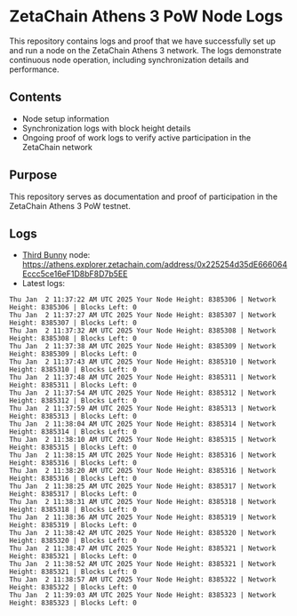 # ZetaChain Athens 3 PoW Node Logs
This repository contains logs and proof that we have successfully set up and run a node on the ZetaChain Athens 3 network. The logs demonstrate continuous node operation, including synchronization details and performance.

## Contents
- Node setup information
- Synchronization logs with block height details
- Ongoing proof of work logs to verify active participation in the ZetaChain network

## Purpose
This repository serves as documentation and proof of participation in the ZetaChain Athens 3 PoW testnet.

## Logs

- [Third Bunny](https://thirdbunny.xyz/) node: https://athens.explorer.zetachain.com/address/0x225254d35dE666064Eccc5ce16eF1D8bF8D7b5EE
- Latest logs:
```
Thu Jan  2 11:37:22 AM UTC 2025 Your Node Height: 8385306 | Network Height: 8385306 | Blocks Left: 0
Thu Jan  2 11:37:27 AM UTC 2025 Your Node Height: 8385307 | Network Height: 8385307 | Blocks Left: 0
Thu Jan  2 11:37:32 AM UTC 2025 Your Node Height: 8385308 | Network Height: 8385308 | Blocks Left: 0
Thu Jan  2 11:37:38 AM UTC 2025 Your Node Height: 8385309 | Network Height: 8385309 | Blocks Left: 0
Thu Jan  2 11:37:43 AM UTC 2025 Your Node Height: 8385310 | Network Height: 8385310 | Blocks Left: 0
Thu Jan  2 11:37:48 AM UTC 2025 Your Node Height: 8385311 | Network Height: 8385311 | Blocks Left: 0
Thu Jan  2 11:37:54 AM UTC 2025 Your Node Height: 8385312 | Network Height: 8385312 | Blocks Left: 0
Thu Jan  2 11:37:59 AM UTC 2025 Your Node Height: 8385313 | Network Height: 8385313 | Blocks Left: 0
Thu Jan  2 11:38:04 AM UTC 2025 Your Node Height: 8385314 | Network Height: 8385314 | Blocks Left: 0
Thu Jan  2 11:38:10 AM UTC 2025 Your Node Height: 8385315 | Network Height: 8385315 | Blocks Left: 0
Thu Jan  2 11:38:15 AM UTC 2025 Your Node Height: 8385316 | Network Height: 8385316 | Blocks Left: 0
Thu Jan  2 11:38:20 AM UTC 2025 Your Node Height: 8385316 | Network Height: 8385316 | Blocks Left: 0
Thu Jan  2 11:38:25 AM UTC 2025 Your Node Height: 8385317 | Network Height: 8385317 | Blocks Left: 0
Thu Jan  2 11:38:31 AM UTC 2025 Your Node Height: 8385318 | Network Height: 8385318 | Blocks Left: 0
Thu Jan  2 11:38:36 AM UTC 2025 Your Node Height: 8385319 | Network Height: 8385319 | Blocks Left: 0
Thu Jan  2 11:38:42 AM UTC 2025 Your Node Height: 8385320 | Network Height: 8385320 | Blocks Left: 0
Thu Jan  2 11:38:47 AM UTC 2025 Your Node Height: 8385321 | Network Height: 8385321 | Blocks Left: 0
Thu Jan  2 11:38:52 AM UTC 2025 Your Node Height: 8385321 | Network Height: 8385321 | Blocks Left: 0
Thu Jan  2 11:38:57 AM UTC 2025 Your Node Height: 8385322 | Network Height: 8385322 | Blocks Left: 0
Thu Jan  2 11:39:03 AM UTC 2025 Your Node Height: 8385323 | Network Height: 8385323 | Blocks Left: 0
```
